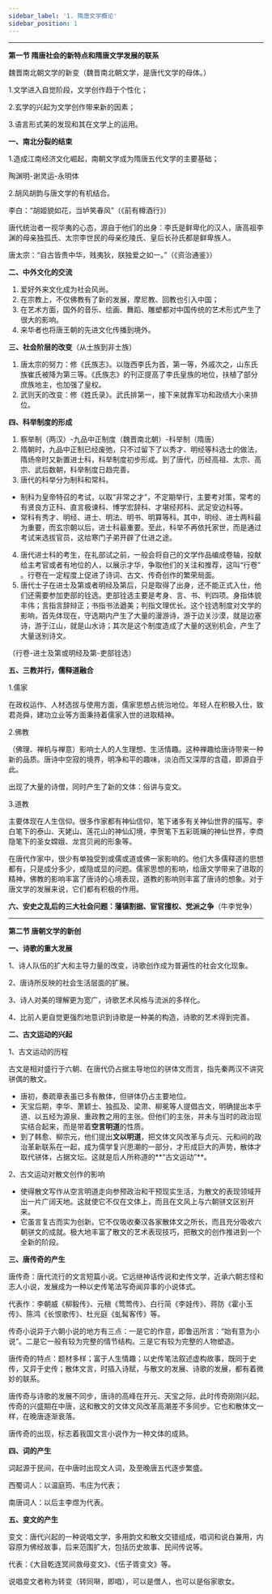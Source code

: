 ```yaml
---
sidebar_label: '1. 隋唐文学概论'
sidebar_position: 1
---
```


***

**第一节 隋唐社会的新特点和隋唐文学发展的联系**

魏晋南北朝文学的新变（魏晋南北朝文学，是唐代文学的母体。）

1.文学进入自觉阶段，文学创作趋于个性化；

2.玄学的兴起为文学创作带来新的因素；

3.语言形式美的发现和其在文学上的运用。

 

**一、南北分裂的结束**

1.造成江南经济文化崛起，南朝文学成为隋唐五代文学的主要基础；

陶渊明-谢灵运-永明体

2.胡风胡韵与唐文学的有机结合。

李白：“胡姬貌如花，当垆笑春风”（《前有樽酒行》）

唐代统治者一视华夷的心态，源自于他们的出身：李氏是鲜卑化的汉人，唐高祖李渊的母亲独孤氏、太宗李世民的母亲纥陵氏、皇后长孙氏都是鲜卑族人。

唐太宗：“自古皆贵中华，贱夷狄，朕独爱之如一。”（《资治通鉴》）

**二、中外文化的交流**

1. 爱好外来文化成为社会风尚。
2. 在宗教上，不仅佛教有了新的发展，摩尼教、回教也引入中国；
3. 在艺术方面，国外的音乐、绘画、舞蹈、雕塑都对中国传统的艺术形式产生了很大的影响。
4. 来华者也将唐王朝的先进文化传播到境外。

**三、社会阶层的改变**（从士族到非士族）

1. 唐太宗的努力：修《氏族志》。以陇西李氏为首，第一等，外戚次之，山东氏族崔氏被降为第三等。《氏族志》的刊正提高了李氏皇族的地位，扶植了部分庶族地主，也加强了皇权。
2. 武则天的改变：修《姓氏录》。武氏排第一，接下来就靠军功和政绩大小来排位。

**四、科举制度的形成**

1. 察举制（两汉）-九品中正制度（魏晋南北朝）-科举制（隋唐）
2. 隋朝时，九品中正制已经废弛，只不过留下了以秀才、明经等科选士的做法，隋炀帝时又新置进士科，科举制度初步形成。到了唐代，历经高祖、太宗、高宗、武后数朝，科举制度日趋完善。
3. 唐代的科举分为制科和常科。

- 制科为皇帝特召的考试，以取“非常之才”，不定期举行，主要考对策，常考的有贤良方正科、直言极谏科、博学宏辞科、才堪经邦科、武足安边科等。
- 常科有秀才、明经、进士、明法、明书、明算等科。其中，明经、进士两科最为重要，而玄宗朝以后，进士科最重要。至此，科举不再依托家世，而是通过考试来选拔官员，这给寒门子弟开辟了仕进之途。

4. 唐代进士科的考生，在礼部试之前，一般会将自己的文学作品编成卷轴，投献给主考官或者有地位的人，以展示才华，争取他们的关注和推荐，这叫“行卷” 。行卷在一定程度上促进了诗词、古文、传奇创作的繁荣局面。 
5. 唐代士子在进士及第或者明经及第后，只是取得了出身，还不能正式入仕，他们还需要参加吏部的铨选。吏部铨选主要是考身、言、书、判四项。身指体貌丰伟；言指言辞辩正；书指书法遒美；判指文理优长。这个铨选制度对文学的影响，首先体现在，守选期内产生了大量的漫游诗，游于边关沙漠，就是边塞诗，游于江山，就是山水诗；其次是这个制度造成了大量的送别机会，产生了大量送别诗文。

（行卷-进士及第或明经及第-吏部铨选）

**五、三教并行，儒释道融合**

1.儒家

在政权运作、人材选拔与使用方面，儒家思想占统治地位。年轻人在积极入仕，致君尧舜，建功立业等方面秉持着儒家入世的进取精神。

2.佛教

（佛理、禅机与禅意）影响士人的人生理想、生活情趣。这种禅趣给唐诗带来一种新的品质。唐诗中空寂的境界，明净和平的趣味，淡泊而又深厚的含蕴，即源自于此。

出现了大量的诗僧，同时产生了新的文体：俗讲与变文。

3.道教

主要体现在人生信仰。很多作家都有神仙信仰，笔下诸多有关神仙世界的描写。李白笔下的泰山、天姥山、莲花山的神仙幻境，李贺笔下五彩斑斓的神仙世界，李商隐笔下的圣女嫦娥、龙宫贝阙的形象等。

在唐代作家中，很少有单独受到或儒或道或佛一家影响的。他们大多儒释道的思想都有，只是成分多少，或隐或显的问题。儒家思想的影响，给唐文学带来了进取的精神，佛教的影响丰富了唐诗的心境表现，道教的影响则丰富了唐诗的想象。对于唐文学的发展来说，它们都有积极的作用。

**六、安史之乱后的三大社会问题：藩镇割据、宦官擅权、党派之争**（牛李党争）

***

**第二节 唐朝文学的新创**

**一、诗歌的重大发展**

1、诗人队伍的扩大和主导力量的改变，诗歌创作成为普遍性的社会文化现象。

2、唐诗所反映的社会生活层面的扩展。

3、诗人对美的理解更为宽广，诗歌艺术风格与流派的多样化。

4、比前人更自觉更强烈地意识到诗歌是一种美的构造，诗歌的艺术得到完善。

**二、古文运动的兴起**

1、古文运动的历程

古文是相对盛行于六朝、在唐代仍占据主导地位的骈体文而言，指先秦两汉不讲究骈偶的散文。

- 唐初，奏疏章表虽已多有散体，但骈体仍占主要地位。
- 天宝后期，李华、萧颖士、独孤及、梁肃、柳冕等人提倡古文，明确提出本乎道、以五经为源泉、重政教之用的主张。但他们的主张，并未与当时的政治现实结合起来，而是带着**空言明道**的性质。
- 到了韩愈、柳宗元，他们提出**文以明道**，把文体文风改革与贞元、元和间的政治革新联系在一起，成为儒学复兴思潮的一部分，才形成巨大的声势，散体才取代骈体，占据文坛。这就是后人所称道的**“古文运动”**。 

2、古文运动对散文创作的影响

- 使得散文写作从空言明道走向参预政治和干预现实生活，为散文的表现领域开出一片广阔天地。这就使它不仅在文体上，而且在文风上与六朝骈文区别开来。
- 它虽言复古而实为创新。它不仅吸收秦汉各家散体文之所长，而且充分吸收六朝骈文的成就。极大地丰富了散文的艺术表现技巧，把散文的创作推进到一个全新的阶段。 

**三、唐传奇的产生**

唐传奇：唐代流行的文言短篇小说。它远继神话传说和史传文学，近承六朝志怪和志人小说，发展成为一种以史传笔法写奇闻异事的小说体式。

代表作：李朝威《柳毅传》、元稹《莺莺传》、白行简《李娃传》、蒋防《霍小玉传》、陈鸿《长恨歌传》、杜光庭《虬髯客传》等。

传奇小说异于六朝小说的地方有三点：一是它的作意，即鲁迅所言：“始有意为小说”。二是它一般有较为完整的情节结构。三是它有较为完整的人物塑造。

唐传奇的特点：题材多样；富于人生情趣；以史传笔法叙述虚构故事，既同于史传，又异于史传；散体文言，时插入诗赋，与散文的发展、诗歌的发展，都有着微妙的联系。

唐传奇与诗歌的发展不同步，唐诗的高峰在开元、天宝之际，此时传奇刚刚兴起。传奇的兴盛期在中唐，这和散文的文体文风改革高潮差不多同步。它也和散体文一样，在晚唐逐渐衰落。

唐传奇的出现，标志着我国文言小说作为一种文体的成熟。

**四、词的产生**

词起源于民间，在中唐时出现文人词，及至晚唐五代逐步繁盛。

西蜀词人：以温庭筠、韦庄为代表；

南唐词人：以后主李煜为代表。

**五、变文的产生**

变文：唐代兴起的一种说唱文学，多用韵文和散文交错组成，唱词和说白兼用，内容原为佛经故事，后来范围扩大，包括历史故事、民间传说等。

代表：《大目乾连冥间救母变文》、《伍子胥变文》等。

说唱变文者称为转变（转同啭，即唱），可以是僧人，也可以是俗家歌女。